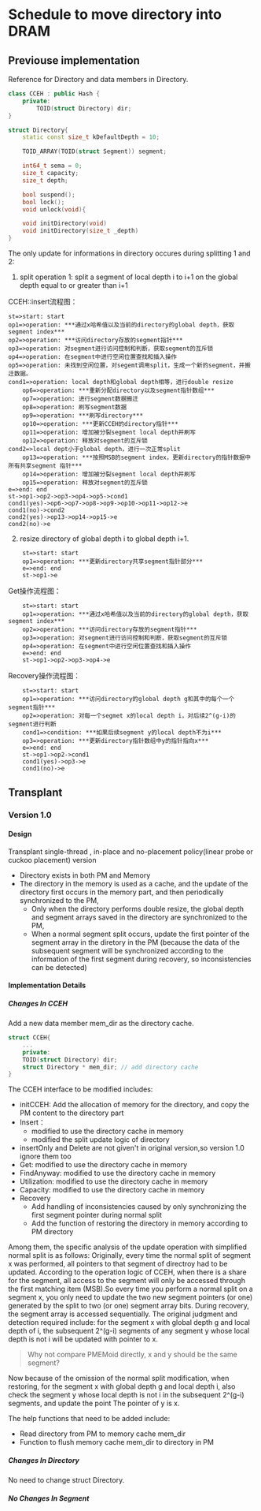 # Schedule to move directory into DRAM


## Previouse implementation

Reference for Directory and data members in Directory.

``` c++
class CCEH : public Hash {
    private:
	    TOID(struct Directory) dir;
}

struct Directory{
    static const size_t kDefaultDepth = 10;

    TOID_ARRAY(TOID(struct Segment)) segment;	

    int64_t sema = 0;
    size_t capacity;		
    size_t depth;	

    bool suspend();
    bool lock();
    void unlock(void){

    void initDirectory(void)
    void initDirectory(size_t _depth)
}
```

The only update for informations in directory occures during splitting 1 and 2:
1. split operation 1: split a segment of local depth i to i+1 on the global depth equal to or greater than i+1 

CCEH::insert流程图：
``` flow
st=>start: start
op1=>operation: ***通过x哈希值以及当前的directory的global depth，获取segment index***
op2=>operation: ***访问directory存放的segment指针***
op3=>operation: 对segment进行访问控制和判断，获取segment的互斥锁
op4=>operation: 在segment中进行空闲位置查找和插入操作
op5=>operation: 未找到空闲位置，对segemt调用split，生成一个新的segment，并搬迁数据。
cond1=>operation: local depth和global depth相等，进行double resize
    op6=>operation: ***重新分配directory以及segment指针数组***
    op7=>operation: 进行segment数据搬迁
    op8=>operation: 刷写segment数据
    op9=>operation: ***刷写directory***
    op10=>operation: ***更新CCEH的directory指针***
    op11=>operation: 增加被分裂segment local depth并刷写
    op12=>operation: 释放对segment的互斥锁
cond2=>local dept小于global depth，进行一次正常split
    op13=>operation: ***按照MSB的segment index，更新directory的指针数据中所有共享segment 指针***
    op14=>operation: 增加被分裂segment local depth并刷写
    op15=>operation: 释放对segment的互斥锁
e=>end: end
st->op1->op2->op3->op4->op5->cond1
cond1(yes)->op6->op7->op8->op9->op10->op11->op12->e
cond1(no)->cond2
cond2(yes)->op13->op14->op15->e
cond2(no)->e
```
2. resize directory of global depth i to global depth i+1.
``` flow
    st=>start: start
    op1=>operation: ***更新directory共享segment指针部分***
    e=>end: end
    st->op1->e
```

Get操作流程图：
``` flow
    st=>start: start
    op1=>operation: ***通过x哈希值以及当前的directory的global depth，获取segment index***
    op2=>operation: ***访问directory存放的segment指针***
    op3=>operation: 对segment进行访问控制和判断，获取segment的互斥锁
    op4=>operation: 在segment中进行空闲位置查找和插入操作
    e=>end: end
    st->op1->op2->op3->op4->e
```

Recovery操作流程图：
``` flow
    st=>start: start
    op1=>operation: ***访问directory的global depth g和其中的每个一个segment指针***
    op2=>operation: 对每一个segmet x的local depth i，对后续2^(g-i)的segment进行判断
    cond1=>condition: ***如果后续segment y的local depth不为i***
    op3=>operation: ***更新directory指针数组中y的指针指向x***
    e=>end: end
    st->op1->op2->cond1
    cond1(yes)->op3->e
    cond1(no)->e
```

## Transplant

### Version 1.0

#### Design

Transplant single-thread , in-place and no-placement policy(linear probe or cuckoo placement) version

* Directory exists in both PM and Memory
* The directory in the memory is used as a cache, and the update of the directory first occurs in the memory part, and then periodically synchronized to the PM,
  * Only when the directory performs double resize, the global depth and segment arrays saved in the directory are synchronized to the PM,
  * When a normal segment split occurs, update the first pointer of the segment array in the diretory in the PM (because the data of the subsequent segment will be synchronized according to the information of the first segment during recovery, so inconsistencies can be detected)


#### Implementation Details

##### Changes In CCEH

Add a new data member mem_dir as the directory cache.

``` c++
struct CCEH{
    ...
    private:
	TOID(struct Directory) dir;
    struct Directory * mem_dir; // add directory cache
}
```

The CCEH interface to be modified includes:
* initCCEH: Add the allocation of memory for the directory, and copy the PM content to the directory part
* Insert：
  * modified to use the directory cache in memory
  * modified the split update logic of directory
* insertOnly and Delete are not given't in original version,so version 1.0 ignore them too
* Get: modified to use the directory cache in memory
* FindAnyway: modified to use the directory cache in memory
* Utilization: modified to use the directory cache in memory
* Capacity: modified to use the directory cache in memory
* Recovery
  * Add handling of inconsistencies caused by only synchronizing the first segment pointer during normal split
  * Add the function of restoring the directory in memory according to PM directory

Among them, the specific analysis of the update operation with simplified normal split is as follows:
Originally, every time the normal split of segment x was performed, all pointers to that segment of directroy had to be updated. According to the operation logic of CCEH, when there is a share for the segment, all access to the segment will only be accessed through the first matching item (MSB).So every time you perform a normal split on a segment x, you only need to update the two new segment pointers (or one) generated by the split to two (or one) segment array bits.
During recovery, the segment array is accessed sequentially.
The original judgment and detection required include: for the segment x with global depth g and local depth of i, the subsequent 2^(g-i) segments of any segment y whose local depth is not i will be updated with pointer to x.
> Why not compare PMEMoid directly, x and y should be the same segment?

Now because of the omission of the normal split modification, when restoring, for the segment x with global depth g and local depth i, also check the segment y whose local depth is not i in the subsequent 2^(g-i) segments, and update the point The pointer of y is x.

The help functions that need to be added include:

* Read directory from PM to memory cache mem_dir
* Function to flush memory cache mem_dir to directory in PM

##### Changes In Directory

No need to change struct Directory.

##### No Changes In Segment
